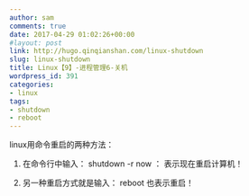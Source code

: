 ```yaml
---
author: sam
comments: true
date: 2017-04-29 01:02:26+00:00
#layout: post
link: http://hugo.qinqianshan.com/linux-shutdown
slug: linux-shutdown
title: Linux【9】-进程管理6-关机
wordpress_id: 391
categories:
- linux
tags:
- shutdown
- reboot
---
```



linux用命令重启的两种方法：

1. 在命令行中输入： shutdown -r now ： 表示现在重启计算机！

2. 另一种重启方式就是输入： reboot   也表示重启！